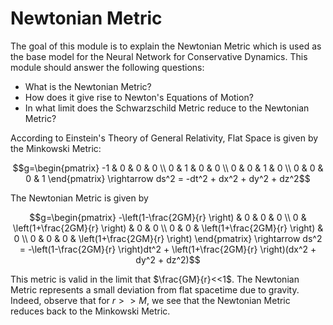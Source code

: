 # Newtonian Metric

The goal of this module is to explain the Newtonian Metric which is used as the base model for the Neural Network for Conservative Dynamics. This module should answer the following questions: 

- What is the Newtonian Metric?
- How does it give rise to Newton's Equations of Motion?
- In what limit does the Schwarzschild Metric reduce to the Newtonian Metric?

According to Einstein's Theory of General Relativity, Flat Space is given by the Minkowski Metric: 

$$g=\begin{pmatrix} 
    -1 & 0 & 0 & 0 \\ 
    0 & 1 & 0 & 0 \\ 
    0 & 0 & 1 & 0 \\ 
    0 & 0 & 0 & 1
    \end{pmatrix} \rightarrow ds^2 = -dt^2 + dx^2 + dy^2 + dz^2$$

  The Newtonian Metric is given by
  
  $$g=\begin{pmatrix} 
    -\left(1-\frac{2GM}{r} \right) & 0 & 0 & 0 \\ 
    0 & \left(1+\frac{2GM}{r} \right) & 0 & 0 \\ 
    0 & 0 & \left(1+\frac{2GM}{r} \right) & 0 \\ 
    0 & 0 & 0 & \left(1+\frac{2GM}{r} \right)
    \end{pmatrix} \rightarrow ds^2 = -\left(1-\frac{2GM}{r} \right)dt^2 + \left(1+\frac{2GM}{r} \right)(dx^2 + dy^2 + dz^2)$$

  This metric is valid in the limit that $\frac{GM}{r}<<1$. The Newtonian Metric represents a small deviation from flat spacetime due to gravity. Indeed, observe that for $r>>M$, we see that the Newtonian Metric reduces back to the Minkowski Metric.
